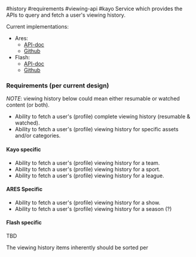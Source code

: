 #history #requirements #viewing-api #kayo
Service which provides the APIs to query and fetch a user's viewing history.

Current implementations:
- Ares:
	- [API-doc](https://ares-viewing-api.content.platform-lb.streamotion-platform-prod.com.au/api-doc/index.html)
	- [Github](https://github.com/fsa-streamotion/streamotion-platform-ares-viewing-api)
- Flash:
	- [API-doc](https://flash-viewing-api.content-flash.platform-lb.streamotion-platform-prod.com.au/api-doc/index.html)
	- [Github](https://github.com/fsa-streamotion/streamotion-platform-flash-viewing-api)


### Requirements (per current design)
_NOTE_: viewing history below could mean either resumable or watched content (or both).
- Ability to fetch a user's (profile) complete viewing history (resumable & watched).
- Ability to fetch a user's (profile) viewing history for specific assets and/or categories.

#### Kayo specific
- Ability to fetch a user's (profile) viewing history for a team.
- Ability to fetch a user's (profile) viewing history for a sport.
- Ability to fetch a user's (profile) viewing history for a league.

#### ARES Specific
- Ability to fetch a user's (profile) viewing history for a show.
- Ability to fetch a user's (profile) viewing history for a season (?)

#### Flash specific
TBD


The viewing history items inherently should be sorted per 
